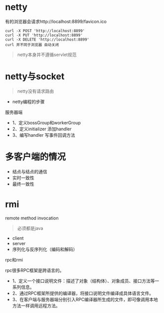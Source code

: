 # netty
有的浏览器会请求http://localhost:8899/favicon.ico

    curl -X POST 'http://localhost:8899'
    curl -X PUT 'http://localhost:8899'
    curl -X DELETE 'http://localhost:8899'
    curl 并不同于浏览器 自动关闭
        
>netty本身并不遵循servlet规范

# netty与socket
>netty没有请求路由

- netty编程的步骤

服务器端 
  - 1、定义bossGroup和workerGroup
  - 2、定义initializer 添加handler
  - 3、编写handler 写事件回调方法

# 多客户端的情况

- 结点与结点的通信
- 实时一致性
- 最终一致性

# rmi

remote method invocation
>必须都是java
- client
- server
- 序列化与反序列化（编码和解码）

rpc和rmi

rpc很多RPC框架是跨语言的。

- 1、定义一个接口说明文件：描述了对象（结构体）、对象成员、接口方法等一系列信息。
- 2、通过RPC框架所提供的编译器，将接口说明文件编译成具体语言文件。
- 3、在客户端与服务器端分别引入RPC编译器所生成的文件，即可像调用本地方法一样调用远程方法。

